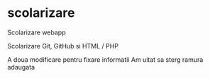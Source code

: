 # scolarizare
Scolarizare webapp

Scolarizare Git, GitHub si HTML / PHP

A doua modificare pentru fixare informatii
Am uitat sa sterg ramura adaugata

